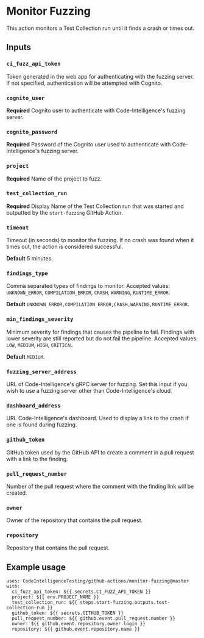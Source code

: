 # Monitor Fuzzing

This action monitors a Test Collection run until it finds a crash or times out.

## Inputs

### `ci_fuzz_api_token`

Token generated in the web app for authenticating with the fuzzing server.
If not specified, authentication will be attempted with Cognito.

### `cognito_user`

**Required** Cognito user to authenticate with Code-Intelligence's fuzzing server.

### `cognito_password`

**Required** Password of the Cognito user used to authenticate with Code-Intelligence's fuzzing server.

### `project`

**Required** Name of the project to fuzz.

### `test_collection_run`

**Required** Display Name of the Test Collection run that was started and outputted by the `start-fuzzing` GitHub Action.

### `timeout`

Timeout (in seconds) to monitor the fuzzing. If no crash was found when it times out, the action is considered successful.

**Default** 5 minutes.

### `findings_type`

Comma separated types of findings to monitor. Accepted values: `UNKNOWN_ERROR`, `COMPILATION_ERROR`, `CRASH`, `WARNING`, `RUNTIME_ERROR`.

**Default** `UNKNOWN_ERROR,COMPILATION_ERROR,CRASH,WARNING,RUNTIME_ERROR`.

### `min_findings_severity`

Minimum severity for findings that causes the pipeline to fail. Findings with
lower severity are still reported but do not fail the pipeline.
Accepted values: `LOW`, `MEDIUM`, `HIGH`, `CRITICAL`

**Default** `MEDIUM`.

### `fuzzing_server_address`

URL of Code-Intelligence's gRPC server for fuzzing.
Set this input if you wish to use a fuzzing server other than Code-Intelligence's cloud.

### `dashboard_address`

URL Code-Intelligence's dashboard. Used to display a link to the crash if one is found during fuzzing. 

### `github_token`

GitHub token used by the GitHub API to create a comment in a pull request with a link to the finding.

### `pull_request_number`

Number of the pull request where the comment with the finding link will be created.

### `owner`

Owner of the repository that contains the pull request.

### `repository`

Repository that contains the pull request.

## Example usage

```
uses: CodeIntelligenceTesting/github-actions/monitor-fuzzing@master
with:
  ci_fuzz_api_token: ${{ secrets.CI_FUZZ_API_TOKEN }}
  project: ${{ env.PROJECT_NAME }}
  test_collection_run: ${{ steps.start-fuzzing.outputs.test-collection-run }}
  github_token: ${{ secrets.GITHUB_TOKEN }}
  pull_request_number: ${{ github.event.pull_request.number }}
  owner: ${{ github.event.repository.owner.login }}
  repository: ${{ github.event.repository.name }}
```
